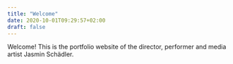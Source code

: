 ```yaml
---
title: "Welcome"
date: 2020-10-01T09:29:57+02:00
draft: false
---
```


Welcome!
This is the portfolio website of the director, performer and media artist Jasmin Schädler.
